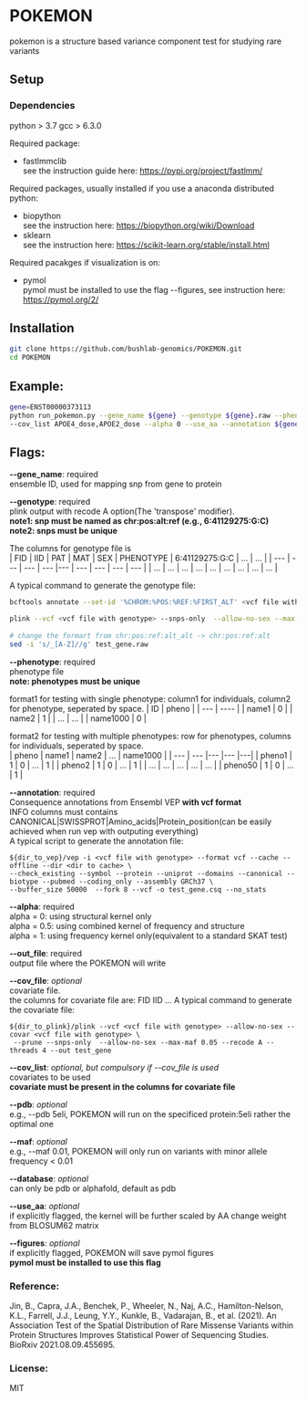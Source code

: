 # POKEMON
pokemon is a structure based variance component test for studying rare variants

## Setup
### Dependencies
python > 3.7
gcc > 6.3.0

Required package:
- fastlmmclib   
see the instruction guide here: https://pypi.org/project/fastlmm/  

Required packages, usually installed if you use a anaconda distributed python:
- biopython   
see the instruction here: https://biopython.org/wiki/Download
- sklearn    
see the instruction here: https://scikit-learn.org/stable/install.html

Required pacakges if visualization is on:  
-  pymol   
pymol must be installed to use the flag --figures, see instruction here: https://pymol.org/2/  

## Installation
```bash
git clone https://github.com/bushlab-genomics/POKEMON.git  
cd POKEMON 
```
## Example:
```bash
gene=ENST00000373113
python run_pokemon.py --gene_name ${gene} --genotype ${gene}.raw --phenotype test.pheno --cov_file test.cov \
--cov_list APOE4_dose,APOE2_dose --alpha 0 --use_aa --annotation ${gene}.csq --out_file results
```
## Flags:
**--gene_name**: required  
   ensemble ID, used for mapping snp from gene to protein  
   
**--genotype**: required  
   plink output with recode A option(The 'transpose' modifier).    
   **note1: snp must be named as chr:pos:alt:ref (e.g., 6:41129275:G:C)**   
   **note2: snps must be unique**  
   
   The columns for genotype file is      
| FID  | IID | PAT | MAT | SEX | PHENOTYPE | 6:41129275:G:C | ... | ... |
| --- | --- | --- | --- |--- | --- | --- | --- | --- |
| ... | ... | ... | ... | ... | ... | ... | ... | ... |   

   A typical command to generate the genotype file:
```bash
bcftools annotate --set-id '%CHROM:%POS:%REF:%FIRST_ALT' <vcf file with genotype>  

plink --vcf <vcf file with genotype> --snps-only  --allow-no-sex --max-maf 0.05 --recode A --threads 4 --out test_gene
   
# change the formart from chr:pos:ref:alt_alt -> chr:pos:ref:alt
sed -i 's/_[A-Z]//g' test_gene.raw
```

**--phenotype**: required  
   phenotype file  
   **note: phenotypes must be unique**  
   
   format1 for testing with single phenotype: column1 for individuals, column2 for phenotype, seperated by space. 
| ID  | pheno |
| --- | ---- |
| name1  | 0  |
| name2  | 1  | 
| ...  | ...  |
| name1000  | 0  |  

   format2 for testing with multiple phenotypes: row for phenotypes, columns for individuals, seperated by space.   
| pheno  | name1 | name2 | ... | name1000 |
| --- | --- |--- |--- |---|
| pheno1  | 1  | 0 | ... | 1 |
| pheno2  | 1  | 0 | ... | 1 |
| ...  | ...  | ... | ... | ... |
| pheno50  | 1  | 0 | ... | 1 |


 
**--annotation**: required  
    Consequence annotations from Ensembl VEP __with vcf format__  
    INFO columns must contains CANONICAL|SWISSPROT|Amino_acids|Protein_position(can be easily achieved when run vep with outputing everything)    
    A typical script to generate the annotation file:  

```    
${dir_to_vep}/vep -i <vcf file with genotype> --format vcf --cache --offline --dir <dir to cache> \
--check_existing --symbol --protein --uniprot --domains --canonical --biotype --pubmed --coding_only --assembly GRCh37 \
--buffer_size 50000  --fork 8 --vcf -o test_gene.csq --no_stats
```
    
**--alpha**:  required    
    alpha = 0: using structural kernel only  
    alpha = 0.5: using combined kernel of frequency and structure  
    alpha = 1: using frequency kernel only(equivalent to a standard SKAT test)  

**--out_file**: required   
    output file where the POKEMON will write  

**--cov_file**:  *optional*   
    covariate file.  
    the columns for covariate file are: FID IID <cov1> ... <cov2>
    A typical command to generate the covariate file:  

``` 
${dir_to_plink}/plink --vcf <vcf file with genotype> --allow-no-sex --covar <vcf file with genotype> \  
 --prune --snps-only  --allow-no-sex --max-maf 0.05 --recode A --threads 4 --out test_gene 
```

**--cov_list**: *optional, but compulsory if --cov_file is used*   
    covariates to be used  
    **covariate must be present in the columns for covariate file**  

**--pdb**: *optional*   
    e.g., --pdb 5eli, POKEMON will run on the specificed protein:5eli rather the optimal one  
   
**--maf**: *optional*      
    e.g., --maf 0.01, POKEMON will only run on variants with minor allele frequency < 0.01  
  
**--database**: *optional*      
    can only be pdb or alphafold, default as pdb  
                                                                                         
**--use_aa**: *optional*  
    if explicitly flagged, the kernel will be further scaled by AA change weight from BLOSUM62 matrix  

**--figures**: *optional*    
    if explicitly flagged, POKEMON will save pymol figures  
    **pymol must be installed to use this flag**  
  


### Reference:  
Jin, B., Capra, J.A., Benchek, P., Wheeler, N., Naj, A.C., Hamilton-Nelson, K.L., Farrell, J.J., Leung, Y.Y., Kunkle, B., Vadarajan, B., et al. (2021). An Association Test of the Spatial Distribution of Rare Missense Variants within Protein Structures Improves Statistical Power of Sequencing Studies. BioRxiv 2021.08.09.455695.    

### License:  
MIT   
